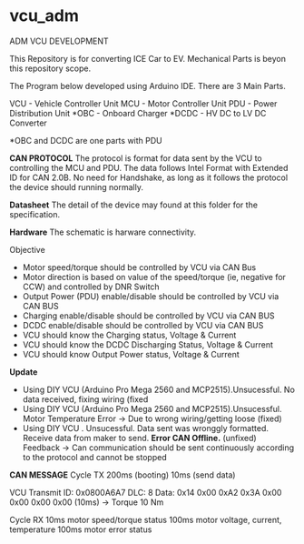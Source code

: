 # vcu_adm
ADM VCU DEVELOPMENT

This Repository is for converting ICE Car to EV. 
Mechanical Parts is beyon this repository scope. 

The Program below developed using Arduino IDE. There are 3 Main Parts. 

VCU - Vehicle Controller Unit
MCU - Motor Controller Unit
PDU - Power Distribution Unit
*OBC - Onboard Charger
*DCDC - HV DC to LV DC Converter

*OBC and DCDC are one parts with PDU

**CAN PROTOCOL**
The protocol is format for data sent by the VCU to controlling the MCU and PDU. The data follows Intel Format with Extended ID for CAN 2.0B. 
No need for Handshake, as long as it follows the protocol the device should running normally.

**Datasheet**
The detail of the device may found at this folder for the specification. 

**Hardware**
The schematic is harware connectivity.

Objective
- Motor speed/torque should be controlled by VCU via CAN Bus
- Motor direction is based on value of the speed/torque (ie, negative for CCW) and controlled by DNR Switch
- Output Power (PDU) enable/disable should be controlled by VCU via CAN BUS
- Charging enable/disable should be controlled by VCU via CAN BUS
- DCDC enable/disable should be controlled by VCU via CAN BUS
- VCU should know the Charging status, Voltage & Current
- VCU should know the DCDC Discharging Status, Voltage & Current
- VCU should know Output Power status, Voltage & Current

**Update**
- Using DIY VCU (Arduino Pro Mega 2560 and MCP2515).Unsucessful. No data received, fixing wiring (fixed
- Using DIY VCU (Arduino Pro Mega 2560 and MCP2515).Unsucessful. Motor Temperature Error -> Due to wrong wiring/getting loose (fixed)
- Using DIY VCU . Unsucessful. Data sent was wronggly formatted. Receive data from maker to send. **Error CAN Offline.** (unfixed)
Feedback -> Can communication should be sent continuously according to the protocol and cannot be stopped

**CAN MESSAGE**
Cycle TX
200ms (booting)
10ms (send data)

VCU Transmit 
ID: 0x0800A6A7  DLC: 8  Data: 0x14 0x00 0xA2 0x3A 0x00 0x00 0x00 0x00 (10ms) -> Torque 10 Nm 

Cycle RX
10ms motor speed/torque status
100ms motor voltage, current, temperature
100ms motor error status
